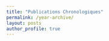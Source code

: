 ```yaml
---
title: "Publications Chronologiques"
permalink: /year-archive/
layout: posts
author_profile: true
---
```

